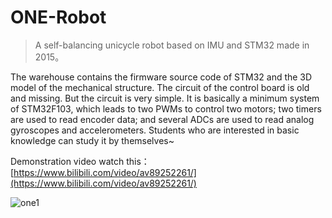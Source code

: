 # ONE-Robot
> A self-balancing unicycle robot based on IMU and STM32 made in 2015。

The warehouse contains the firmware source code of STM32 and the 3D model of the mechanical structure. The circuit of the control board is old and missing. But the circuit is very simple. It is basically a minimum system of STM32F103, which leads to two PWMs to control two motors; two timers are used to read encoder data; and several ADCs are used to read analog gyroscopes and accelerometers. Students who are interested in basic knowledge can study it by themselves~

Demonstration video watch this：[https://www.bilibili.com/video/av89252261/](https://www.bilibili.com/video/av89252261/)

![one1](img/one1.jpg)
